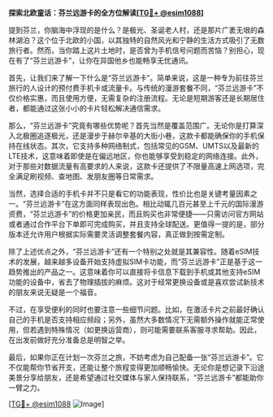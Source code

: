 **探索北欧童话：芬兰远游卡的全方位解读[[TG💪+ @esim1088](https://t.me/s/esim1088)]**

提到芬兰，你脑海中浮现的是什么？是极光、圣诞老人村，还是那片广袤无垠的森林湖泊？这个位于北欧的小国，以其独特的自然风光和宁静的生活方式吸引了无数旅行者。然而，当你踏上这片土地时，是否曾为手机信号问题而苦恼？别担心，现在有了“芬兰远游卡”，让你在异国他乡也能畅享无忧通讯。

首先，让我们来了解一下什么是“芬兰远游卡”。简单来说，这是一种专为前往芬兰旅行的人设计的预付费手机卡或流量卡。与传统的漫游套餐不同，“芬兰远游卡”不仅价格实惠，而且使用方便，无需复杂的注册流程。无论是短期游客还是长期居住者，都能通过这张小小的卡片轻松解决通信需求。

那么，“芬兰远游卡”究竟有哪些优势呢？首先当然是覆盖范围广。无论你是打算深入北极圈追逐极光，还是漫步于赫尔辛基的大街小巷，这款卡都能确保你的手机保持在线状态。其次，它支持多种网络制式，包括常见的GSM、UMTS以及最新的LTE技术，这意味着即使是在偏远地区，你也能够享受到稳定的网络连接。此外，对于那些对数据流量有高要求的人来说，这款卡还提供了不限量高速上网选项，完全满足刷视频、查地图、发朋友圈等日常需求。

当然，选择合适的手机卡并不只是看它的功能表现，性价比也是关键考量因素之一。“芬兰远游卡”在这方面同样表现出色。相比动辄几百元甚至上千元的国际漫游资费，“芬兰远游卡”的价格更加亲民，而且购买也非常便捷——只需访问官方网站或者通过合作平台下单即可完成购买，并且支持全球配送。更值得一提的是，部分版本还允许用户根据实际需要灵活调整套餐内容，真正做到按需定制。

除了上述优点之外，“芬兰远游卡”还有一个特别之处就是其兼容性。随着eSIM技术的发展，越来越多设备开始支持虚拟SIM卡功能，而“芬兰远游卡”正是基于这一趋势推出的产品之一。这意味着你可以直接将卡信息下载到手机或其他支持eSIM功能的设备中，省去了物理插拔的麻烦。这对于经常更换设备或是喜欢尝试新技术的朋友来说无疑是一个福音。

不过，在享受便利的同时也要注意一些细节问题。比如，在激活卡片之前最好确认自己的手机是否支持相应频段；另外，虽然大多数情况下无需额外操作就能正常使用，但若遇到特殊情况（如更换运营商），则可能需要联系客服寻求帮助。因此，在出发前做好充分准备总是明智之举。

最后，如果你正在计划一次芬兰之旅，不妨考虑为自己配备一张“芬兰远游卡”。它不仅能帮你节省开支，还能让整个旅程变得更加顺畅愉快。无论你是想记录下沿途美景分享给朋友，还是希望通过社交媒体与家人保持联系，“芬兰远游卡”都能助你一臂之力。

[[TG💪+ @esim1088](https://t.me/s/esim1088) ![Image](https://i.postimg.cc/4NQfJmqS/Snipaste-2025-05-13-00-14-12.png)]